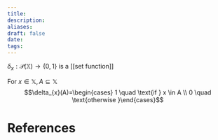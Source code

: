 ```yaml
---
title: 
description: 
aliases: 
draft: false
date: 
tags:
---
```


$\delta_{x}:\mathcal{P}(\mathbb{X})\rightarrow\{ 0,1 \}$ is a [[set function]]

For $x \in \mathbb{X}, A \subseteq \mathbb{X}$
$$\delta_{x}(A)=\begin{cases} 1 \quad \text{if } x \in A \\ 0 \quad \text{otherwise }\end{cases}$$
# References
